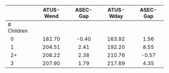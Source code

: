 
|                      |    ATUS-Wend |     ASEC-Gap |    ATUS-Wday |     ASEC-Gap |
| -------------------- | :----------: | :----------: | :----------: | :----------: |
| # Children           |              |              |              |              |
| &nbsp;&nbsp;0        |       182.70 |        -0.40 |       163.92 |         1.56 |
| &nbsp;&nbsp;1        |       204.51 |         2.41 |       192.20 |         8.55 |
| &nbsp;&nbsp;2+       |       208.22 |         2.38 |       210.76 |        -0.57 |
| &nbsp;&nbsp;3        |       207.90 |         1.79 |       217.69 |         4.35 |

